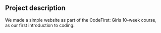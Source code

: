 ## Project description

We made a simple website as part of the CodeFirst: Girls 10-week course, as our first introduction to coding.
